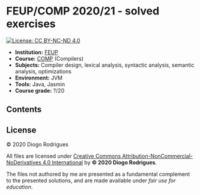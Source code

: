 # FEUP/COMP 2020/21 - solved exercises

[![License: CC BY-NC-ND 4.0](https://img.shields.io/badge/License-CC%20BY--NC--ND%204.0-lightgrey.svg)](https://creativecommons.org/licenses/by-nc-nd/4.0/)

- **Institution:** [FEUP](https://sigarra.up.pt/feup/en/web_page.Inicial)
- **Course:** [COMP](https://sigarra.up.pt/feup/en/UCURR_GERAL.FICHA_UC_VIEW?pv_ocorrencia_id=459486) (Compilers)
- **Subjects:** Compiler design, lexical analysis, syntactic analysis, semantic analysis, optimizations
- **Environment:** JVM
- **Tools:** Java, Jasmin
- **Course grade:** ?/20

## Contents

## License

© 2020 Diogo Rodrigues

All files are licensed under [Creative Commons Attribution-NonCommercial-NoDerivatives 4.0 International](LICENSE) by **© 2020 Diogo Rodrigues**.

The files not authored by me are presented as a fundamental complement to the presented solutions, and are made available under *fair use for education*.
